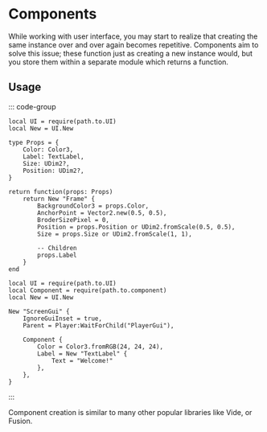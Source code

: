 # Components

While working with user interface, you may start to realize that creating the same instance over and over again becomes repetitive. Components aim to solve this issue; these function just as creating a new instance would, but you store them within a separate module which returns a function.

## Usage

::: code-group
```luau [component.luau]
local UI = require(path.to.UI)
local New = UI.New

type Props = {
    Color: Color3,
    Label: TextLabel,
    Size: UDim2?,
    Position: UDim2?,
}

return function(props: Props)
    return New "Frame" {
        BackgroundColor3 = props.Color,
        AnchorPoint = Vector2.new(0.5, 0.5),
        BroderSizePixel = 0,
        Position = props.Position or UDim2.fromScale(0.5, 0.5),
        Size = props.Size or UDim2.fromScale(1, 1),

        -- Children
        props.Label
    }
end
```

```luau [init.client.luau]
local UI = require(path.to.UI)
local Component = require(path.to.component)
local New = UI.New

New "ScreenGui" {
	IgnoreGuiInset = true,
	Parent = Player:WaitForChild("PlayerGui"),

    Component {
		Color = Color3.fromRGB(24, 24, 24),
        Label = New "TextLabel" {
			Text = "Welcome!"
		},
	},
}
```
:::

Component creation is similar to many other popular libraries like Vide, or Fusion.
